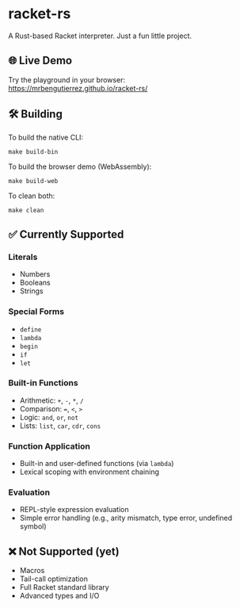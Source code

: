 # racket-rs

A Rust-based Racket interpreter. Just a fun little project.

## 🌐 Live Demo

Try the playground in your browser:  
https://mrbengutierrez.github.io/racket-rs/

## 🛠 Building

To build the native CLI:
```
make build-bin
```

To build the browser demo (WebAssembly):
```
make build-web
```

To clean both:
```
make clean
```

## ✅ Currently Supported

### Literals
- Numbers
- Booleans
- Strings

### Special Forms
- `define`
- `lambda`
- `begin`
- `if`
- `let`

### Built-in Functions
- Arithmetic: `+`, `-`, `*`, `/`
- Comparison: `=`, `<`, `>`
- Logic: `and`, `or`, `not`
- Lists: `list`, `car`, `cdr`, `cons`

### Function Application
- Built-in and user-defined functions (via `lambda`)
- Lexical scoping with environment chaining

### Evaluation
- REPL-style expression evaluation
- Simple error handling (e.g., arity mismatch, type error, undefined symbol)

## ❌ Not Supported (yet)
- Macros
- Tail-call optimization
- Full Racket standard library
- Advanced types and I/O
